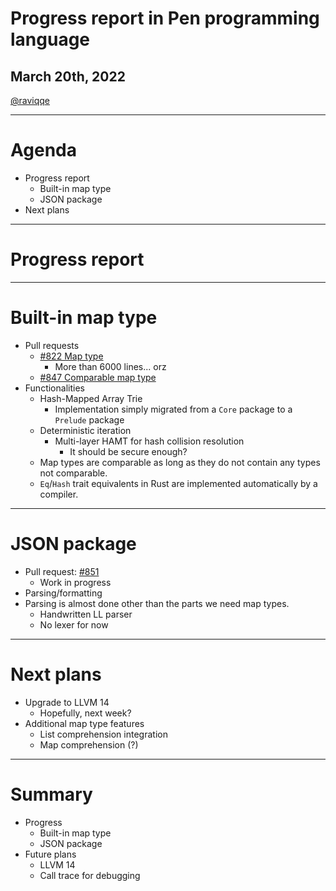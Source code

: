 # Progress report in Pen programming language

## March 20th, 2022

[@raviqqe](https://github.com/raviqqe)

---

# Agenda

- Progress report
  - Built-in map type
  - JSON package
- Next plans

---

# Progress report

---

# Built-in map type

- Pull requests
  - [#822 Map type](https://github.com/pen-lang/pen/pull/822)
    - More than 6000 lines... orz
  - [#847 Comparable map type](https://github.com/pen-lang/pen/pull/847)
- Functionalities
  - Hash-Mapped Array Trie
    - Implementation simply migrated from a `Core` package to a `Prelude` package
  - Deterministic iteration
    - Multi-layer HAMT for hash collision resolution
      - It should be secure enough?
  - Map types are comparable as long as they do not contain any types not comparable.
  - `Eq`/`Hash` trait equivalents in Rust are implemented automatically by a compiler.

---

# JSON package

- Pull request: [#851](https://github.com/pen-lang/pen/pull/851)
  - Work in progress
- Parsing/formatting
- Parsing is almost done other than the parts we need map types.
  - Handwritten LL parser
  - No lexer for now

---

# Next plans

- Upgrade to LLVM 14
  - Hopefully, next week?
- Additional map type features
  - List comprehension integration
  - Map comprehension (?)

---

# Summary

- Progress
  - Built-in map type
  - JSON package
- Future plans
  - LLVM 14
  - Call trace for debugging
